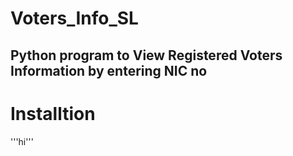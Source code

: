 # Voters_Info_SL

<h2>Python program to View Registered Voters Information by entering NIC no </h2>

# Installtion 

'''hi'''
